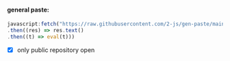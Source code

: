 #### general paste:
```javascript
javascript:fetch("https://raw.githubusercontent.com/2-js/gen-paste/main/okay.js")
.then((res) => res.text() 
.then((t) => eval(t)))
```
- [x] only public repository open
